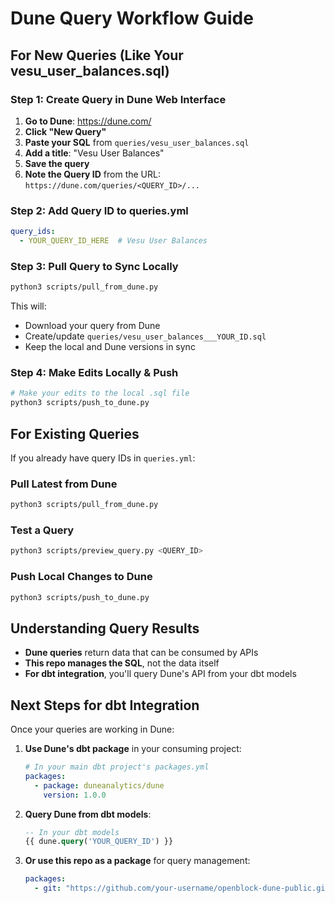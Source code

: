 # Dune Query Workflow Guide

## For New Queries (Like Your vesu_user_balances.sql)

### Step 1: Create Query in Dune Web Interface

1. **Go to Dune**: https://dune.com/
2. **Click "New Query"**
3. **Paste your SQL** from `queries/vesu_user_balances.sql`
4. **Add a title**: "Vesu User Balances"
5. **Save the query**
6. **Note the Query ID** from the URL: `https://dune.com/queries/<QUERY_ID>/...`

### Step 2: Add Query ID to queries.yml

```yaml
query_ids:
  - YOUR_QUERY_ID_HERE  # Vesu User Balances
```

### Step 3: Pull Query to Sync Locally

```bash
python3 scripts/pull_from_dune.py
```

This will:
- Download your query from Dune
- Create/update `queries/vesu_user_balances___YOUR_ID.sql`
- Keep the local and Dune versions in sync

### Step 4: Make Edits Locally & Push

```bash
# Make your edits to the local .sql file
python3 scripts/push_to_dune.py
```

## For Existing Queries

If you already have query IDs in `queries.yml`:

### Pull Latest from Dune
```bash
python3 scripts/pull_from_dune.py
```

### Test a Query
```bash
python3 scripts/preview_query.py <QUERY_ID>
```

### Push Local Changes to Dune
```bash
python3 scripts/push_to_dune.py
```

## Understanding Query Results

- **Dune queries** return data that can be consumed by APIs
- **This repo manages the SQL**, not the data itself
- **For dbt integration**, you'll query Dune's API from your dbt models

## Next Steps for dbt Integration

Once your queries are working in Dune:

1. **Use Dune's dbt package** in your consuming project:
   ```yaml
   # In your main dbt project's packages.yml
   packages:
     - package: duneanalytics/dune
       version: 1.0.0
   ```

2. **Query Dune from dbt models**:
   ```sql
   -- In your dbt models
   {{ dune.query('YOUR_QUERY_ID') }}
   ```

3. **Or use this repo as a package** for query management:
   ```yaml
   packages:
     - git: "https://github.com/your-username/openblock-dune-public.git"
   ``` 